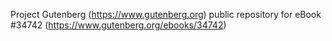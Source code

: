 Project Gutenberg (https://www.gutenberg.org) public repository for eBook #34742 (https://www.gutenberg.org/ebooks/34742)
